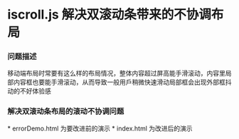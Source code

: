 <h1>iscroll.js 解决双滚动条带来的不协调布局</h1>

<h3>问题描述</h3>
<p>移动端布局时常要有这么样的布局情况，整体内容超过屏高能手滑滚动，内容里局部内容框也要能手滑滚动，从而导致一般用戶稍微快速滑动局部框会出现外部框抖动的不好体验感</p>

<h3>解决双滚动条布局的滚动不协调问题</h3>
* errorDemo.html 为要改进前的演示
* index.html 为改进后的演示
